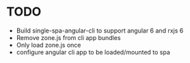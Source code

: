 # TODO
- Build single-spa-angular-cli to support angular 6 and rxjs 6
- Remove zone.js from cli app bundles
- Only load zone.js once
- configure angular cli app to be loaded/mounted to spa